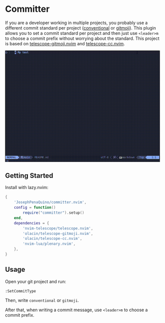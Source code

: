 # Committer

If you are a developer working in multiple projects, you probably use
a different commit standard per project ([conventional](https://www.conventionalcommits.org/en/v1.0.0/) or [gitmoji](https://gitmoji.dev/)).
This plugin allows you to set a commit standard per project and then just
use `<leader>m` to choose a commit prefix without worrying about the standard.
This project is based on [telescope-gitmoji.nvim](https://github.com/olacin/telescope-gitmoji.nvim) and [telescope-cc.nvim](https://github.com/olacin/telescope-cc.nvim).

![demo](./docs/example.gif)


## Getting Started

Install with lazy.nvim:

```lua
{
    'JosephPenaQuino/committer.nvim',
    config = function()
        require("committer").setup()
    end,
    dependencies = {
        'nvim-telescope/telescope.nvim',
        'olacin/telescope-gitmoji.nvim',
        'olacin/telescope-cc.nvim',
        'nvim-lua/plenary.nvim',
    },
}
```

## Usage


Open your git project and run:

```vim
:SetCommitType
```

Then, write `conventional` or `gitmoji`.

After that, when writing a commit message, use `<leader>m` to choose a commit
prefix.
